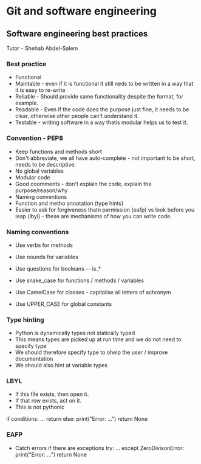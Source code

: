 # Git and software engineering

## Software engineering best practices 
Tutor - Shehab Abdel-Salem

### Best practice
- Functional 
- Maintable - even if it is functional it still neds to be written in a way that it is easy to re-write
- Reliable - Should provide same functionality despite the format, for example. 
- Readable - Even if the code does the purpose just fine, it needs to be clear, otherwise other people can't understand it.
- Testable - writing software in a way thatis modular helps us to test it. 

### Convention - PEP8 
- Keep functions and methods short 
- Don't abbreviate, we all have auto-complete - not important to be short, needs to be descriptive.
- No global variables 
- Modular code 
- Good coomments - don't explain the code, explain the purpose/reason/why
- Naming conventions
- Function and metho annotation (type hints)
- Easier to ask for forgiveness thatn permission (eafp) vs look before you leap (lbyl) - these are mechanisms of how you can write code. 

### Naming conventions 
- Use verbs for methods 
- Use nounds for variables 
- Use questions for booleans -- is_*

- Use snake_case for functions / methods / variables 
- Use CamelCase for classes  - capitalise all letters of achronym
- Use UPPER_CASE for global constants

### Type hinting 
- Python is dynamically types not statically typed 
- This means types are picked up at run time and we do not need to specify type 
- We should therefore specify type to ohelp the user / improve documentation 
- We should also hint at variable types

### LBYL
- If this file exists, then open it. 
- If that row exists, act on it. 
- This is not pythonic 

if conditions:
    ... 
    return <answer>
else: 
    print("Error: ...")
    return None

### EAFP
- Catch errors if there are exceptions
try: 
    ...
except ZeroDivisonError:
    print("Error: ...")
    return None 

